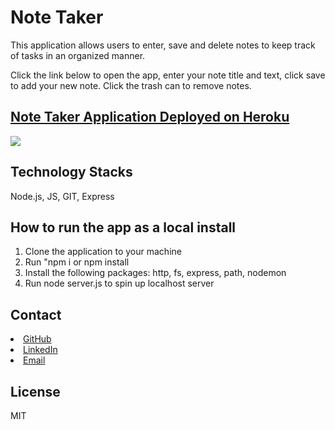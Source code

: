 # Note Taker

This application allows users to enter, save and delete notes to keep track of tasks in an organized manner. 

Click the link below to open the app, enter your note title and text, click save to add your new note. Click the trash can to remove notes. 

## [Note Taker Application Deployed on Heroku](https://still-brushlands-77723.herokuapp.com/)

![](./public/assets/notetaker.gif)

## Technology Stacks

Node.js, JS, GIT, Express

## How to run the app as a local install

1. Clone the application to your machine 
2. Run "npm i or npm install
3. Install the following packages: http, fs, express, path, nodemon
4. Run node server.js to spin up localhost server

## Contact

<li><a href="https://github.com/kristincenters">GitHub</a></li>
<li><a href="https://www.linkedin.com/in/kristincenters">LinkedIn</a></li>
<li><a href="mailto:kristincenters@gmail.com">Email</a></li>

## License

MIT